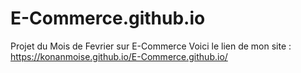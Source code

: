 # E-Commerce.github.io
Projet du Mois de Fevrier sur E-Commerce
Voici le lien de mon site : https://konanmoise.github.io/E-Commerce.github.io/
